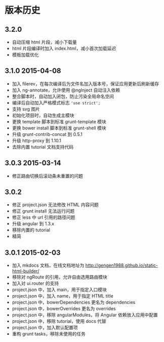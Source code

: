 # 版本历史

## 3.2.0
- 自动压缩 html 片段，减小下载量
- html 片段编译时加入 index.html，减小首次加载延迟
- 模板加载优化

## 3.1.0 2015-04-08
- 加入 filerev，在每次编译后为文件名加入版本号，保证应用更新后刷新缓存
- 加入 ng-annotate，允许使用 @ngInject 自动注入依赖
- 整合脚本时，自动加入闭包，防止污染全局命名空间
- 编译后自动加入严格模式标志 `'use strict';`
- 支持 svg 图片
- 初始化项目时，自动生成主模块
- 更换 template 脚本到标准 grunt-template 模块
- 更换 bower install 脚本到标准 grunt-shell 模块
- 升级 grunt-contrib-concat 到 0.5.1
- 升级 http-proxy 到 1.10.1
- 去除内置 tutorial 文档支持代码

## 3.0.3 2015-03-14
- 修正路由切换后滚动条未重置的问题

## 3.0.2
- 修正 project.json 无法修改 HTML 内容问题
- 修正 grunt install 无法运行问题
- 修正 less 中 url 引用的路径问题
- 升级 angular 到 1.3.x
- 移除内置的 tutorial
- 精简

## 3.0.1 2015-02-03
- 加入 mkdocs 文档，在线文档地址为 http://gengen1988.github.io/static-html-builder/
- 移除对 ngRoute 的引用，允许自由选用路由模块
- 加入对 ui.router 的支持
- project.json 中，加入 main，用于指定入口模块
- project.json 中，加入 name，用于指定 HTML title
- project.json 中，bowerDependencies 更名为 dependencies
- project.json 中，bowerOverrides 更名为 overrides
- project.json 中，移除 angularModules，将 Angular 依赖放入应用中配置
- project.json 中，移除 tutorial，使用 docs 代替
- project.json 中，加入默认配置项
- 重构 grunt tasks，移除未使用的任务
